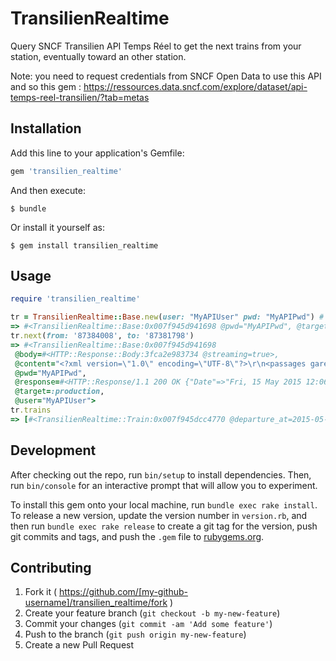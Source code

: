 # TransilienRealtime

Query SNCF Transilien API Temps Réel to get the next trains from your station, eventually toward an other station.

Note: you need to request credentials from SNCF Open Data to use this API and so this gem : https://ressources.data.sncf.com/explore/dataset/api-temps-reel-transilien/?tab=metas

## Installation

Add this line to your application's Gemfile:

```ruby
gem 'transilien_realtime'
```

And then execute:

    $ bundle

Or install it yourself as:

    $ gem install transilien_realtime

## Usage

```ruby
require 'transilien_realtime'

tr = TransilienRealtime::Base.new(user: "MyAPIUser" pwd: "MyAPIPwd") # you can use ENV['RTT_API_USER'] and ENV['RTT_API_PWD'] instead
=> #<TransilienRealtime::Base:0x007f945d941698 @pwd="MyAPIPwd", @target=:production, @user="MyAPIUser">
tr.next(from: '87384008', to: '87381798')
=> #<TransilienRealtime::Base:0x007f945d941698
 @body=#<HTTP::Response::Body:3fca2e983734 @streaming=true>,
 @content="<?xml version=\"1.0\" encoding=\"UTF-8\"?>\r\n<passages gare=\"87384008\">\r\n<train><date mode=\"R\">15/05/2015 14:12</date>\r\n<num>136891</num>\r\n<miss>MOCA</miss>\r\n<term>87381509</term>\r\n</train>\r\n</passages>\r\n",
 @pwd="MyAPIPwd",
 @response=#<HTTP::Response/1.1 200 OK {"Date"=>"Fri, 15 May 2015 12:06:56 GMT", "Content-Type"=>"application/vnd.sncf.transilien.od.depart+xml; vers=1.0", "Cache-Control"=>"no-cache", "Connection"=>"close"}>,
 @target=:production,
 @user="MyAPIUser">
tr.trains
=> [#<TransilienRealtime::Train:0x007f945dcc4770 @departure_at=2015-05-15 16:12:00 +0200, @mission="MOCA", @numero="136891", @terminus="87381509">]
```

## Development

After checking out the repo, run `bin/setup` to install dependencies. Then, run `bin/console` for an interactive prompt that will allow you to experiment.

To install this gem onto your local machine, run `bundle exec rake install`. To release a new version, update the version number in `version.rb`, and then run `bundle exec rake release` to create a git tag for the version, push git commits and tags, and push the `.gem` file to [rubygems.org](https://rubygems.org).

## Contributing

1. Fork it ( https://github.com/[my-github-username]/transilien_realtime/fork )
2. Create your feature branch (`git checkout -b my-new-feature`)
3. Commit your changes (`git commit -am 'Add some feature'`)
4. Push to the branch (`git push origin my-new-feature`)
5. Create a new Pull Request
